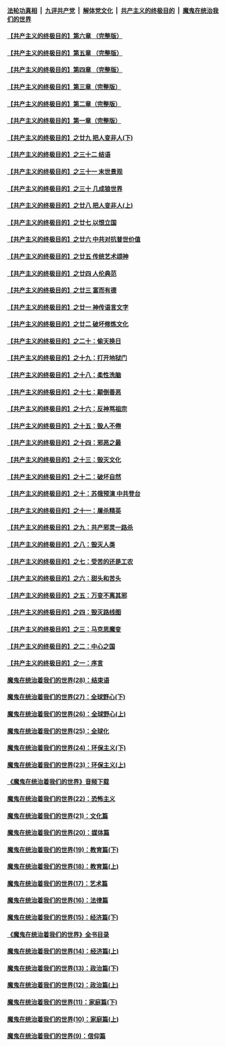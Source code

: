 ####  [法轮功真相](../../../../basic/blob/master/README.md?t=09121639) &nbsp;|&nbsp; [九评共产党](../../../../9ping.md/blob/master/README.md?t=09121639) &nbsp;|&nbsp; [解体党文化](../../../../jtdwh.md/blob/master/README.md?t=09121639)  &nbsp;|&nbsp; [共产主义的终极目的](../../../../gczydzjmd.md/blob/master/README.md?t=09121639) &nbsp;|&nbsp; [魔鬼在统治我们的世界](../../../../mgztzwmdsj.md/blob/master/README.md?t=09121639) 

#### [【共产主义的终极目的】第六章 （完整版）](../pages/nsc422/n11428913.md?t=09121639) 

#### [【共产主义的终极目的】第五章 （完整版）](../pages/nsc422/n11428912.md?t=09121639) 

#### [【共产主义的终极目的】第四章 （完整版）](../pages/nsc422/n11428907.md?t=09121639) 

#### [【共产主义的终极目的】第三章（完整版）](../pages/nsc422/n11428848.md?t=09121639) 

#### [【共产主义的终极目的】第二章（完整版）](../pages/nsc422/n11428831.md?t=09121639) 

#### [【共产主义的终极目的】第一章（完整版）](../pages/nsc422/n11417651.md?t=09121639) 

#### [【共产主义的终极目的】之廿九 把人变非人(下)](../pages/nsc422/n11344140.md?t=09121639) 

#### [【共产主义的终极目的】之三十二 结语](../pages/nsc422/n11360535.md?t=09121639) 

#### [【共产主义的终极目的】之三十一 末世景观](../pages/nsc422/n11351129.md?t=09121639) 

#### [【共产主义的终极目的】之三十 几成狼世界](../pages/nsc422/n11348280.md?t=09121639) 

#### [【共产主义的终极目的】之廿八 把人变非人(上)](../pages/nsc422/n11340492.md?t=09121639) 

#### [【共产主义的终极目的】之廿七 以恨立国](../pages/nsc422/n11336944.md?t=09121639) 

#### [【共产主义的终极目的】之廿六 中共对抗普世价值](../pages/nsc422/n11324785.md?t=09121639) 

#### [【共产主义的终极目的】之廿五 传统艺术颂神](../pages/nsc422/n11296396.md?t=09121639) 

#### [【共产主义的终极目的】之廿四 人伦典范](../pages/nsc422/n11296397.md?t=09121639) 

#### [【共产主义的终极目的】之廿三 富而有德](../pages/nsc422/n11283598.md?t=09121639) 

#### [【共产主义的终极目的】之廿一 神传语言文字](../pages/nsc422/n11263265.md?t=09121639) 

#### [【共产主义的终极目的】之廿二 破坏修炼文化](../pages/nsc422/n11245728.md?t=09121639) 

#### [【共产主义的终极目的】之二十：偷天换日](../pages/nsc422/n11238846.md?t=09121639) 

#### [【共产主义的终极目的】之十九：打开地狱门](../pages/nsc422/n11206376.md?t=09121639) 

#### [【共产主义的终极目的】之十八：柔性洗脑](../pages/nsc422/n11199994.md?t=09121639) 

#### [【共产主义的终极目的】之十七：颠倒善恶](../pages/nsc422/n11179782.md?t=09121639) 

#### [【共产主义的终极目的】之十六：反神骂祖宗](../pages/nsc422/n11166798.md?t=09121639) 

#### [【共产主义的终极目的】之十五：毁人不倦](../pages/nsc422/n11166792.md?t=09121639) 

#### [【共产主义的终极目的】之十四：邪恶之最](../pages/nsc422/n11150249.md?t=09121639) 

#### [【共产主义的终极目的】之十三：毁灭文化](../pages/nsc422/n11135227.md?t=09121639) 

#### [【共产主义的终极目的】之十二：破坏自然](../pages/nsc422/n11135214.md?t=09121639) 

#### [【共产主义的终极目的】之十：苏俄预演 中共登台](../pages/nsc422/n11118424.md?t=09121639) 

#### [【共产主义的终极目的】之十一：屠杀精英](../pages/nsc422/n11118442.md?t=09121639) 

#### [【共产主义的终极目的】之九：共产邪灵一路杀](../pages/nsc422/n11114139.md?t=09121639) 

#### [【共产主义的终极目的】之八：毁灭人类](../pages/nsc422/n11108503.md?t=09121639) 

#### [【共产主义的终极目的】之七：受苦的还是工农](../pages/nsc422/n11101809.md?t=09121639) 

#### [【共产主义的终极目的】之六：甜头和苦头](../pages/nsc422/n11096971.md?t=09121639) 

#### [【共产主义的终极目的】之五：万变不离其邪](../pages/nsc422/n11091285.md?t=09121639) 

#### [【共产主义的终极目的】之四：毁灭路线图](../pages/nsc422/n11086284.md?t=09121639) 

#### [【共产主义的终极目的】之三：马克思魔变](../pages/nsc422/n11061941.md?t=09121639) 

#### [【共产主义的终极目的】之二：中心之国](../pages/nsc422/n11047728.md?t=09121639) 

#### [【共产主义的终极目的】之一：序言](../pages/nsc422/n11086077.md?t=09121639) 

#### [魔鬼在统治着我们的世界(28)：结束语](../pages/nsc422/n10936246.md?t=09121639) 

#### [魔鬼在统治着我们的世界(27)：全球野心(下)](../pages/nsc422/n10928319.md?t=09121639) 

#### [魔鬼在统治着我们的世界(26)：全球野心(上)](../pages/nsc422/n10900318.md?t=09121639) 

#### [魔鬼在统治着我们的世界(25)：全球化](../pages/nsc422/n10788205.md?t=09121639) 

#### [魔鬼在统治着我们的世界(24)：环保主义(下)](../pages/nsc422/n10695307.md?t=09121639) 

#### [魔鬼在统治着我们的世界(23)：环保主义(上)](../pages/nsc422/n10688613.md?t=09121639) 

#### [《魔鬼在统治着我们的世界》音频下载](../pages/nsc422/n10635553.md?t=09121639) 

#### [魔鬼在统治着我们的世界(22)：恐怖主义](../pages/nsc422/n10614727.md?t=09121639) 

#### [魔鬼在统治着我们的世界(21)：文化篇](../pages/nsc422/n10597706.md?t=09121639) 

#### [魔鬼在统治着我们的世界(20)：媒体篇](../pages/nsc422/n10586579.md?t=09121639) 

#### [魔鬼在统治着我们的世界(19)：教育篇(下)](../pages/nsc422/n10564808.md?t=09121639) 

#### [魔鬼在统治着我们的世界(18)：教育篇(上)](../pages/nsc422/n10526970.md?t=09121639) 

#### [魔鬼在统治着我们的世界(17)：艺术篇](../pages/nsc422/n10499093.md?t=09121639) 

#### [魔鬼在统治着我们的世界(16)：法律篇](../pages/nsc422/n10485969.md?t=09121639) 

#### [魔鬼在统治着我们的世界(15)：经济篇(下)](../pages/nsc422/n10469975.md?t=09121639) 

#### [《魔鬼在统治着我们的世界》全书目录](../pages/nsc422/n10464261.md?t=09121639) 

#### [魔鬼在统治着我们的世界(14)：经济篇(上)](../pages/nsc422/n10457370.md?t=09121639) 

#### [魔鬼在统治着我们的世界(13)：政治篇(下)](../pages/nsc422/n10448270.md?t=09121639) 

#### [魔鬼在统治着我们的世界(12)：政治篇(上)](../pages/nsc422/n10444576.md?t=09121639) 

#### [魔鬼在统治着我们的世界(11)：家庭篇(下)](../pages/nsc422/n10440961.md?t=09121639) 

#### [魔鬼在统治着我们的世界(10)：家庭篇(上)](../pages/nsc422/n10435448.md?t=09121639) 

#### [魔鬼在统治着我们的世界(9)：信仰篇](../pages/nsc422/n10432159.md?t=09121639) 

